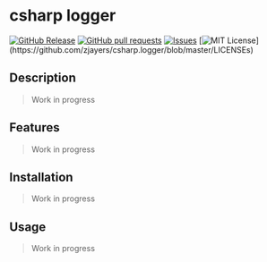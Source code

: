 # csharp logger
[![GitHub Release](https://img.shields.io/github/release/zjayers/csharp.logger.svg?style=flat)]()
[![GitHub pull requests](https://img.shields.io/github/issues-pr/zjayers/csharp.logger.svg?style=flat)]()
[![Issues](https://img.shields.io/github/issues-raw/zjayers/csharp.logger.svg?maxAge=25000)](https://github.com/zjayers/csharp.logger/issues)
[![MIT License](https://img.shields.io/apm/l/atomic-ui.svg?)](https://github.com/zjayers/csharp.logger/blob/master/LICENSEs)

## Description

> Work in progress

## Features

> Work in progress

## Installation

> Work in progress

## Usage

> Work in progress